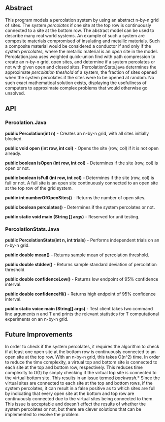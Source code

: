## Abstract

This program models a percolation system by using an abstract n-by-n grid of sites. The system *percolates* if one site at the top row is continuously connected to a site at the bottom row. The abstract model can be used to describe many real world systems. An example of such a system are composite materials compromised of insulating and metallic materials. Such a composite material would be considered a conductor if and only if the system *percolates,* where the metallic material is an *open* site in the model. Percolation.java uses weighted quick-union find with path compression to create an n-by-n grid, open sites, and determine if a system percolates or not with given open and closed sites. PercolationStats.java determines the approximate *percolation theshold* of a system, the fraction of sites opened when the system percolates if the sites were to be opened at random. No such exact mathematical solution exists, displaying the usefullness of computers to approximate complex problems that would otherwise go unsolved.

## API

### Percolation.Java

**public Percolation(int n)** - Creates an n-by-n grid, with all sites initially blocked.

**public void open (int row, int col)** - Opens the site (row, col) if it is not open already.

**public boolean isOpen (int row, int col)** - Determines if the site (row, col) is open or not.

**public boolean isFull (int row, int col)** - Determines if the site (row, col) is full or not. A full site is an open site continuously connected to an open site at the top row of the grid system.

**public int numberOfOpenSites()** - Returns the number of open sites.

**public boolean percolates()** - Determines if the system percolates or not.

**public static void main (String [] args)** - Reserved for unit testing.

### PercolationStats.Java

**public PercolationStats(int n, int trials)** - Performs independent trials on an n-by-n grid.

**public double mean()** - Returns sample mean of percolation threshold.

**public double stddev()** - Returns sample standard deviation of percolation threshold.

**public double confidenceLow()** - Returns low endpoint of 95% confidence interval.

**public double confidenceHi()** - Returns high endpoint of 95% confidence interval.

**public static voice main (String[] args)** - Test client takes two command line arguments n and T and prints the relevant statistics for T computational experiments on an n-by-n grid.

## Future Improvements

In order to check if the system percolates, it requires the algorithm to check if at least one open site at the bottom row is continuously connected to an open site at the top row. With an n-by-n grid, this takes O(n^2) time. In order to reduce the time complexity, a virtual top and bottom site is connected to each site at the top and bottom row, respectively. This reduces time complexity to O(1) by simply checking if the virtual top site is connected to the virtual bottom site. This results in an issue termed *backwash.** Since the virtual sites are connected to each site at the top and bottom rows, if the system percolates, it can result in a false positive as to which sites are full by indicating that every open site at the bottom and top row are continuously connected due to the virtual sites being connected to them. This issue is acceptable and doesn't effect the results of whether the system percolates or not, but there are clever solutions that can be implemented to resolve the problem.
